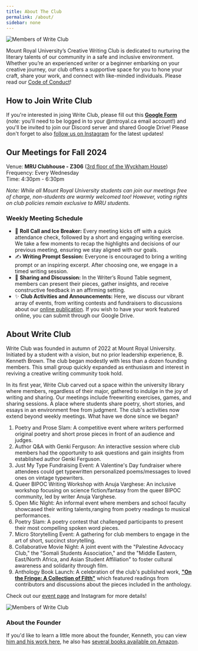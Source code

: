 ```yaml
---
title: About The Club
permalink: /about/
sidebar: none
---
```


![Members of Write Club](../uploads/writeclub2.png)

Mount Royal University’s Creative Writing Club is dedicated to nurturing the literary talents of our community in a safe and inclusive environment. Whether you’re an experienced writer or a beginner embarking on your creative journey, our club offers a supportive space for you to hone your craft, share your work, and connect with like-minded individuals. Please read our [Code of Conduct](https://writeclub.ca/terms/)!

## How to Join Write Club

If you're interested in joing Write Club, please fill out this [**Google Form**](https://forms.gle/zxtW6GbomK14iWVD6) (*note:* you'll need to be logged in to your @mtroyal.ca email account!) and you'll be invited to join our Discord server and shared Google Drive! Please don't forget to also [follow us on Instagram](https://instagram.com/writeclubmru) for the latest updates!

## Our Meetings for Fall 2024

Venue: **MRU Clubhouse - Z306** ([3rd floor of the Wyckham House](https://www.mtroyal.ca/AboutMountRoyal/CampusesTours/CampusLocations/campus-map.htm)) 
Frequency: Every Wednesday  
Time: 4:30pm - 6:30pm

*Note: While all Mount Royal University students can join our meetings free of charge, non-students are warmly welcomed too! However, voting rights on club policies remain exclusive to MRU students.*

### Weekly Meeting Schedule

- 📣 **Roll Call and Ice Breaker:** Every meeting kicks off with a quick attendance check, followed by a short and engaging writing exercise. We take a few moments to recap the highlights and decisions of our previous meeting, ensuring we stay aligned with our goals.
- ✍️ **Writing Prompt Session:** Everyone is encouraged to bring a writing prompt or an inspiring excerpt. After choosing one, we engage in a timed writing session.
- 💬 **Sharing and Discussion:** In the Writer’s Round Table segment, members can present their pieces, gather insights, and receive constructive feedback in an affirming setting.
- ✨ **Club Activities and Announcements:** Here, we discuss our vibrant array of events, from writing contests and fundraisers to discussions about our [online publication](https://writeclub.ca/). If you wish to have your work featured online, you can submit through our Google Drive.

## About Write Club

Write Club was founded in autumn of 2022 at Mount Royal University. Initiated by a student with a vision, but no prior leadership experience, B. Kenneth Brown. The club began modestly with less than a dozen founding members. This small group quickly expanded as enthusiasm and interest in reviving a creative writing community took hold.  

In its first year, Write Club carved out a space within the university library where members, regardless of their major, gathered to indulge in the joy of writing and sharing. Our meetings include freewriting exercises, games, and sharing sessions. A place where students share poetry, short stories, and essays in an environment free from judgment. The club's activities now extend beyond weekly meetings. What have we done since we began?

1. Poetry and Prose Slam: A competitive event where writers performed original poetry and short prose pieces in front of an audience and judges.
2. Author Q&A with Genki Ferguson: An interactive session where club members had the opportunity to ask questions and gain insights from established author Genki Ferguson.
3. Just My Type Fundraising Event: A Valentine's Day fundraiser where attendees could get typewritten personalized poems/messages to loved ones on vintage typewriters.
4. Queer BIPOC Writing Workshop with Anuja Varghese: An inclusive workshop focusing on science fiction/fantasy from the queer BIPOC community, led by writer Anuja Varghese.
5. Open Mic Night: An informal event where members and school faculty showcased their writing talents,ranging from poetry readings to musical performances.
6. Poetry Slam: A poetry contest that challenged participants to present their most compelling spoken word pieces.
7. Micro Storytelling Event: A gathering for club members to engage in the art of short, succinct storytelling.
8. Collaborative Movie Night: A joint event with the "Palestine Advocacy Club," the "Somali Students Association," and the "Middle Eastern, East/North Africa, and Asian Student Affiliation" to foster cultural awareness and solidarity through film.
9. Anthology Book Launch: A celebration of the club's published work, [**"On the Fringe: A Collection of Filth"**](https://www.amazon.ca/Fringe-Collection-Filth-Dana%C3%AB-Webb/dp/B0CYQ1NRY9) which featured readings from contributors and discussions about the pieces included in the anthology.

Check out our [event page](/events) and Instagram for more details!

![Members of Write Club](../uploads/writeclub1.png)

### About the Founder

If you'd like to learn a little more about the founder, Kenneth, you can view [him and his work here](https://brennanbrown.ca), he also has [several books available on Amazon](https://www.amazon.ca/s?i=stripbooks&rh=p_27%3ABrennan+Kenneth+Brown&s=relevancerank&text=Brennan+Kenneth+Brown).
